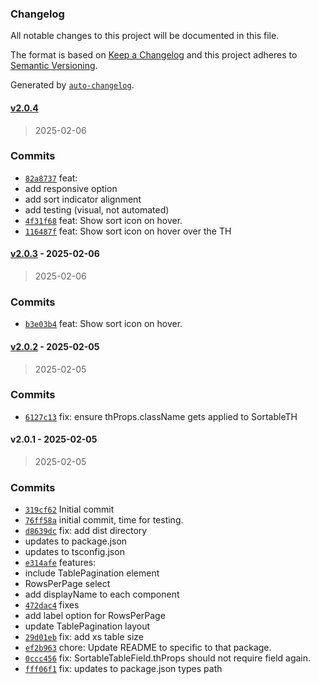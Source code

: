 ### Changelog

All notable changes to this project will be documented in this file.

The format is based on [Keep a Changelog](https://keepachangelog.com/en/1.0.0/)
and this project adheres to [Semantic Versioning](https://semver.org/spec/v2.0.0.html).

Generated by [`auto-changelog`](https://github.com/CookPete/auto-changelog).

#### [v2.0.4](https://github.com/ChumsInc/sortable-tables/compare/v2.0.3...v2.0.4)

> 2025-02-06




### Commits

- [`82a8737`](https://github.com/ChumsInc/sortable-tables/commit/82a87377d0a63ae4ea4826a7842640c3efc19d6c)  feat:
- add responsive option
- add sort indicator alignment
- add testing (visual, not automated)
- [`4f31f68`](https://github.com/ChumsInc/sortable-tables/commit/4f31f68f59875bfde20e7a3bf828b0e41c91bba0)  feat: Show sort icon on hover.
- [`116487f`](https://github.com/ChumsInc/sortable-tables/commit/116487f5edd46c47eedc721c6feb2b71e92c189c)  feat: Show sort icon on hover over the TH

#### [v2.0.3](https://github.com/ChumsInc/sortable-tables/compare/v2.0.2...v2.0.3) - 2025-02-06

> 2025-02-06




### Commits

- [`b3e03b4`](https://github.com/ChumsInc/sortable-tables/commit/b3e03b4887b87c7cf744be4fda396cb2f41d7e1d)  feat: Show sort icon on hover.

#### [v2.0.2](https://github.com/ChumsInc/sortable-tables/compare/v2.0.1...v2.0.2) - 2025-02-05

> 2025-02-05




### Commits

- [`6127c13`](https://github.com/ChumsInc/sortable-tables/commit/6127c13ef9c987b28e64c6883ea3c2e12026c9ff)  fix: ensure thProps.className gets applied to SortableTH

#### v2.0.1 - 2025-02-05

> 2025-02-05




### Commits

- [`319cf62`](https://github.com/ChumsInc/sortable-tables/commit/319cf620ace584d7a1a5962879d007da898c0905)  Initial commit
- [`76ff58a`](https://github.com/ChumsInc/sortable-tables/commit/76ff58a7005dfea279dbdbb04303b3fca65bcc22)  initial commit, time for testing.
- [`d8639dc`](https://github.com/ChumsInc/sortable-tables/commit/d8639dc51c0373a1123b5e5b751caa89f2873b6a)  fix: add dist directory
- updates to package.json
- updates to tsconfig.json
- [`e314afe`](https://github.com/ChumsInc/sortable-tables/commit/e314afefd0bb93f493867daca924bcba4992e78e)  features:
- include TablePagination element
- RowsPerPage select
- add displayName to each component
- [`472dac4`](https://github.com/ChumsInc/sortable-tables/commit/472dac4f942d729db8cabccfd15d50acf0ec9d90)  fixes
- add label option for RowsPerPage
- update TablePagination layout
- [`29d01eb`](https://github.com/ChumsInc/sortable-tables/commit/29d01eb21114a805c75e64838497c8f309676879)  fix: add xs table size
- [`ef2b963`](https://github.com/ChumsInc/sortable-tables/commit/ef2b963564efd036d052acde54e471d4319aa46e)  chore: Update README to specific to that package.
- [`0ccc456`](https://github.com/ChumsInc/sortable-tables/commit/0ccc45653e666a4638b7f9ad7e566618c97d9a52)  fix: SortableTableField.thProps should not require field again.
- [`fff06f1`](https://github.com/ChumsInc/sortable-tables/commit/fff06f1b1646c529e834d41fcdfea7dad1373fbd)  fix: updates to package.json types path

